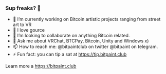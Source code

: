 ### Sup freaks? 👋

- 🔭 I’m currently working on Bitcoin artistic projects ranging from street art to VR
- 🌱 I love gource
- 👯 I’m looking to collaborate on anything Bitcoin related.
- 💬 Ask me about VRChat, BTCPay, Bitcoin, Unity and Windows x)
- 📫 How to reach me: @bitpaintclub on twitter @bitpaint on telegram.
- ⚡ Fun fact: you can tip a sat at https://tip.bitpaint.club

Learn more a https://bitpaint.club
